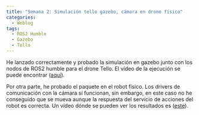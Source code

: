 ```yaml
---
title: "Semana 2: Simulación tello gazebo, cámara en drone físico"
categories:
  - Weblog
tags:
  - ROS2 Humble
  - Gazebo
  - Tello
---
```


He lanzado correctamente y probado la simulación en gazebo junto con los nodos de ROS2 humble para el drone Tello. El vídeo de la ejecución se puede encontrar ([aquí](https://github.com/RoboticsLabURJC/2022-tfg-alejandro-moncalvillo/tree/main/docs/assets/videos/tello_gazebo1.mp4)). 

Por otra parte, he probado el paquete en el robot físico. Los drivers de comunicación con la cámara sí funcionan, sin embargo, en este caso no he conseguido que se mueva aunque la respuesta del servicio de acciones del robot es correcta. Un vídeo dónde se pueden ver los resultados es ([este](https://github.com/RoboticsLabURJC/2022-tfg-alejandro-moncalvillo/tree/main/docs/assets/videos/tello_irl1.mp4)).
